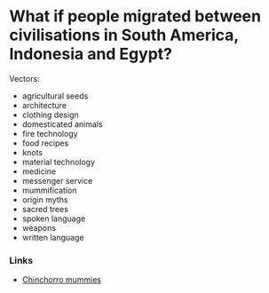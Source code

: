 # What if people migrated between civilisations in South America, Indonesia and Egypt?

Vectors:

- agricultural seeds
- architecture
- clothing design
- domesticated animals
- fire technology
- food recipes
- knots
- material technology
- medicine
- messenger service
- mummification
- origin myths
- sacred trees
- spoken language
- weapons
- written language

### Links

- [Chinchorro mummies](https://en.wikipedia.org/wiki/Chinchorro_mummies)
